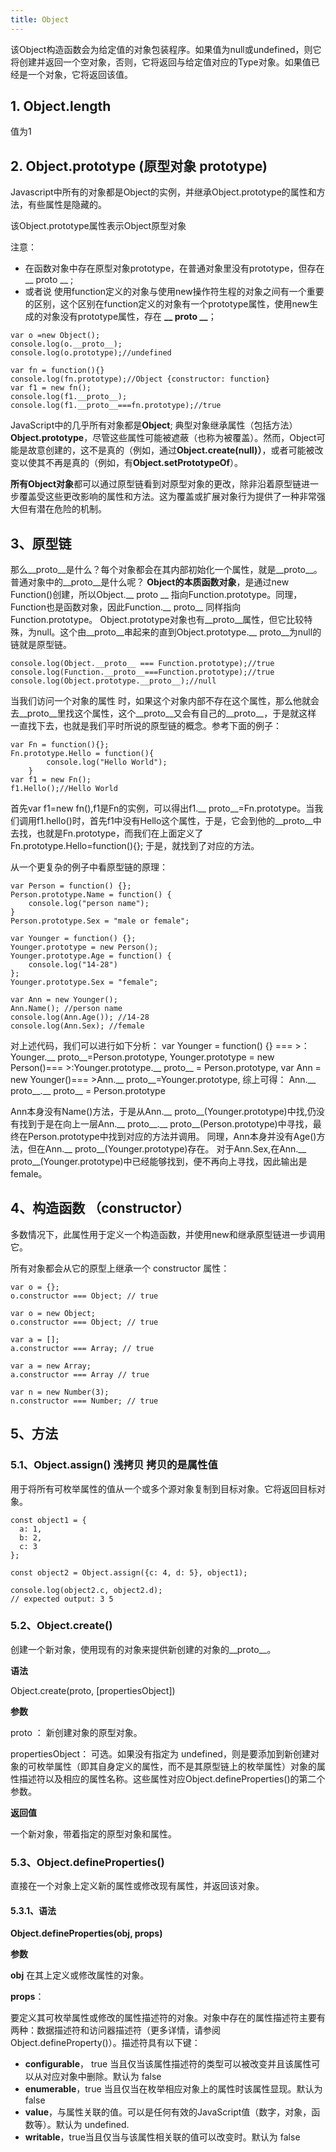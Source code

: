 ```yaml
---
title: Object
---
```

该Object构造函数会为给定值的对象包装程序。如果值为null或undefined，则它将创建并返回一个空对象，否则，它将返回与给定值对应的Type对象。如果值已经是一个对象，它将返回该值。

## 1. Object.length
值为1




## 2. Object.prototype (原型对象 prototype)
Javascript中所有的对象都是Object的实例，并继承Object.prototype的属性和方法，有些属性是隐藏的。


该Object.prototype属性表示Object原型对象

注意：
  * 在函数对象中存在原型对象prototype，在普通对象里没有prototype，但存在 __ proto __  ;
 * 或者说 使用function定义的对象与使用new操作符生程的对象之间有一个重要的区别，这个区别在function定义的对象有一个prototype属性，使用new生成的对象没有prototype属性，存在 **__ proto __**；

```js?linenums
var o =new Object();    
console.log(o.__proto__);
console.log(o.prototype);//undefined

var fn = function(){} 
console.log(fn.prototype);//Object {constructor: function}
var f1 = new fn();
console.log(f1.__proto__);
console.log(f1.__proto__===fn.prototype);//true
```

JavaScript中的几乎所有对象都是**Object**; 典型对象继承属性（包括方法）**Object.prototype**，尽管这些属性可能被遮蔽（也称为被覆盖）。然而，Object可能是故意创建的，这不是真的（例如，通过**Object.create(null)）**，或者可能被改变以使其不再是真的（例如，有**Object.setPrototypeOf**）。

**所有Object对象**都可以通过原型链看到对原型对象的更改，除非沿着原型链进一步覆盖受这些更改影响的属性和方法。这为覆盖或扩展对象行为提供了一种非常强大但有潜在危险的机制。

## 3、原型链

那么__proto__是什么？每个对象都会在其内部初始化一个属性，就是__proto__。
普通对象中的__proto__是什么呢？ **Object的本质函数对象**，是通过new Function()创建，所以Object.__ proto __ 指向Function.prototype。同理，Function也是函数对象，因此Function.__ proto__ 同样指向Function.prototype。 Object.prototype对象也有__proto__属性，但它比较特殊，为null。这个由__proto__串起来的直到Object.prototype.__ proto__为null的链就是原型链。

```js?linenums
console.log(Object.__proto__ === Function.prototype);//true
console.log(Function.__proto__===Function.prototype);//true
console.log(Object.prototype.__proto__);//null
```

当我们访问一个对象的属性 时，如果这个对象内部不存在这个属性，那么他就会去__proto__里找这个属性，这个__proto__又会有自己的__proto__，于是就这样 一直找下去，也就是我们平时所说的原型链的概念。参考下面的例子：

```js?linenums
var Fn = function(){};
Fn.prototype.Hello = function(){
        console.log("Hello World");
    }
var f1 = new Fn();
f1.Hello();//Hello World
```

首先var f1=new fn(),f1是Fn的实例，可以得出f1.__ proto__=Fn.prototype。当我们调用f1.hello()时，首先f1中没有Hello这个属性，于是，它会到他的__proto__中去找，也就是Fn.prototype，而我们在上面定义了 Fn.prototype.Hello=function(){}; 于是，就找到了对应的方法。


从一个更复杂的例子中看原型链的原理：

```js?linenums
var Person = function() {};
Person.prototype.Name = function() {
    console.log("person name");
}
Person.prototype.Sex = "male or female";

var Younger = function() {};
Younger.prototype = new Person();
Younger.prototype.Age = function() {
    console.log("14-28")
};
Younger.prototype.Sex = "female";

var Ann = new Younger();
Ann.Name(); //person name
console.log(Ann.Age()); //14-28
console.log(Ann.Sex); //female
```
对上述代码，我们可以进行如下分析：
var Younger = function() {} === >：Younger.__ proto__=Person.prototype,
Younger.prototype = new Person()=== >:Younger.prototype.__ proto__ = Person.prototype,
var Ann = new Younger()=== >Ann.__ proto__=Younger.prototype,
综上可得：
Ann.__ proto__.__ proto__ = Person.prototype

Ann本身没有Name()方法，于是从Ann.__ proto__(Younger.prototype)中找,仍没有找到于是在向上一层Ann.__ proto__.__ proto__(Person.prototype)中寻找，最终在Person.prototype中找到对应的方法并调用。
同理，Ann本身并没有Age()方法，但在Ann.__ proto__(Younger.prototype)存在。
对于Ann.Sex,在Ann.__ proto__(Younger.prototype)中已经能够找到，便不再向上寻找，因此输出是female。

## 4、构造函数 （constructor）

多数情况下，此属性用于定义一个构造函数，并使用new和继承原型链进一步调用它。

所有对象都会从它的原型上继承一个 constructor 属性：

```js?linenums
var o = {};
o.constructor === Object; // true

var o = new Object;
o.constructor === Object; // true

var a = [];
a.constructor === Array; // true

var a = new Array;
a.constructor === Array // true

var n = new Number(3);
n.constructor === Number; // true
```

## 5、方法

### 5.1、Object.assign() 浅拷贝 拷贝的是属性值

用于将所有可枚举属性的值从一个或多个源对象复制到目标对象。它将返回目标对象。

```js?linenums
const object1 = {
  a: 1,
  b: 2,
  c: 3
};

const object2 = Object.assign({c: 4, d: 5}, object1);

console.log(object2.c, object2.d);
// expected output: 3 5
```

### 5.2、Object.create() 

创建一个新对象，使用现有的对象来提供新创建的对象的__proto__。 

**语法**

Object.create(proto, [propertiesObject])

**参数**

proto ： 新创建对象的原型对象。

propertiesObject： 可选。如果没有指定为 undefined，则是要添加到新创建对象的可枚举属性（即其自身定义的属性，而不是其原型链上的枚举属性）对象的属性描述符以及相应的属性名称。这些属性对应Object.defineProperties()的第二个参数。

**返回值**

一个新对象，带着指定的原型对象和属性。

### 5.3、Object.defineProperties()

直接在一个对象上定义新的属性或修改现有属性，并返回该对象。

#### 5.3.1、语法

**Object.defineProperties(obj, props)**

__参数__

**obj** 在其上定义或修改属性的对象。

**props**：

要定义其可枚举属性或修改的属性描述符的对象。对象中存在的属性描述符主要有两种：数据描述符和访问器描述符（更多详情，请参阅Object.defineProperty()）。描述符具有以下键：

* **configurable**， true 当且仅当该属性描述符的类型可以被改变并且该属性可以从对应对象中删除。默认为 false
* **enumerable**，true 当且仅当在枚举相应对象上的属性时该属性显现。默认为 false
* **value**，与属性关联的值。可以是任何有效的JavaScript值（数字，对象，函数等）。默认为 undefined.
* **writable**，true当且仅当与该属性相关联的值可以改变时。默认为 false